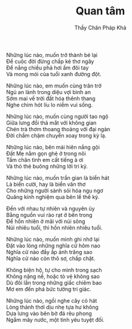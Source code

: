 ﻿---
title: Quan tâm
author: Thầy Chân Pháp Khả
---

<div class="verse"><p>Những lúc nào, muốn trở thành bé lại<br/>
Để cuộc đời đừng chấp kẻ thơ ngây<br/>
Để nắng chiều phả hơi ấm đôi tay<br/>
Và mong mỏi của tuổi xanh đường đột.</p>

<p>Những lúc nào, em muốn cùng trăn trở<br/>
Ngủ an lành trong diệu vợi bình an<br/>
Sớm mai về trời đất hóa thênh thang<br/>
Nghe chim hót líu lo niềm vui sống.</p>

<p>Những lúc nào, muốn cùng người tao ngộ<br/>
Giữa lưng đồi thả mắt với không gian<br/>
Chén trà thơm thoang thoảng với đại ngàn<br/>
Đời chầm chậm chuyển xoay trong kỳ lạ.</p>

<p>Những lúc nào, bên mái hiên nắng gội<br/>
Đất Mẹ nằm gọn ghẻ ở trong nôi<br/>
Tấm chân tình em cất tiếng à ơi<br/>
Và thỏ thẻ buông những lời tri kỷ.</p>

<p>Những lúc nào, muốn trần gian là biển hát<br/>
Là biển cười, hay là biển văn thơ<br/>
Cho những người sành sỏi hóa ngu ngơ<br/>
Quăng kinh nghiệm qua bên lề thế kỷ.</p>

<p>Đến với nhau tự nhiên và nguyên ủy<br/>
Bằng nguồn vui rào rạt ở bên trong<br/>
Để hồn nhiên ở mãi với núi sông<br/>
Núi nhiêu tuổi, thì hồn nhiên nhiêu tuổi.</p>

<p>Những lúc nào, muốn mình ghi nhớ lại<br/>
Đặt vào lòng những nghĩa cử hôm nao<br/>
Nghĩa cử nào đầy ắp ánh trăng sao<br/>
Nghĩa cử nào còn thô sơ, chấp chặt.</p>

<p>Không biện hộ, tự cho mình trong sạch<br/>
Không nặng nề, hoặc tỏ vẻ không sao<br/>
Dù đôi lần trong những giấc chiêm bao<br/>
Mơ em đến phá bức tường tri giác.</p>

<p>Những lúc nào, ngồi nghe cây cỏ hát <br/>
Lòng thảnh thơi dịu nhẹ tựa hư không<br/>
Dựa lưng vào bên bờ đá rêu phong<br/>
Ngắm mây nước, một tình yêu tuyệt đối.</p></div>
